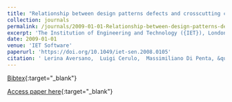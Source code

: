 ```yaml
---
title: "Relationship between design patterns defects and crosscutting concern scattering degree: an empirical study"
collection: journals
permalink: /journals/2009-01-01-Relationship-between-design-patterns-defects-and-crosscutting-concern-scattering-degree-an-empirical-study
excerpt: 'The Institution of Engineering and Technology ({IET}), London, UK, Scopus ID: 2-s2.0-70349736208, Cited by: 16'
date: 2009-01-01
venue: 'IET Software'
paperurl: 'https://doi.org/10.1049/iet-sen.2008.0105'
citation: ' Lerina Aversano,  Luigi Cerulo,  Massimiliano Di Penta, &quot;Relationship between design patterns defects and crosscutting concern scattering degree: an empirical study.&quot; IET Software, 2009.'
---
```

[Bibtex](https://dblp.org/rec/bib/journals/iee/AversanoCP09){:target="_blank"}

[Access paper here](https://doi.org/10.1049/iet-sen.2008.0105){:target="_blank"}
